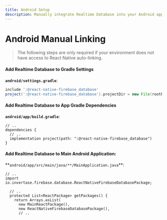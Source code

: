 ```yaml
---
title: Android Setup
description: Manually integrate Realtime Database into your Android application.
---
```


# Android Manual Linking

> The following steps are only required if your environment does not have access to React Native
> auto-linking.

#### Add Realtime Database to Gradle Settings

**`android/settings.gradle`**:

```groovy
include ':@react-native-firebase_database'
project(':@react-native-firebase_database').projectDir = new File(rootProject.projectDir, './../node_modules/@react-native-firebase/database/android')
```

#### Add Realtime Database to App Gradle Dependencies

**`android/app/build.gradle`**:

```groovy{4}
// ..
dependencies {
  // ..
  implementation project(path: ":@react-native-firebase_database")
}
```

#### Add Realtime Database to Main Android Application:

**`android/app/src/main/java/**/MainApplication.java`\*\*:

```java{2,8}
// ..
import io.invertase.firebase.database.ReactNativeFirebaseDatabasePackage;

  // ..
  protected List<ReactPackage> getPackages() {
    return Arrays.asList(
      new MainReactPackage(),
      new ReactNativeFirebaseDatabasePackage(),
      // ..
```
